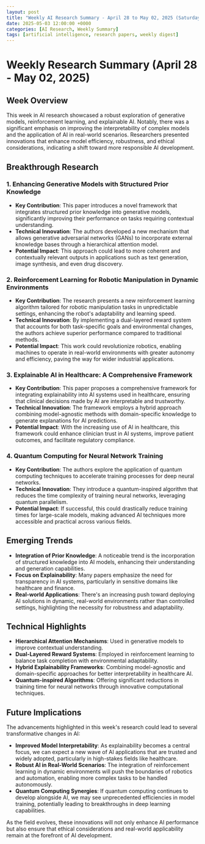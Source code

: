 ```yaml
---
layout: post
title: "Weekly AI Research Summary - April 28 to May 02, 2025 (Saturday)"
date: 2025-05-03 12:00:00 +0000
categories: [AI Research, Weekly Summary]
tags: [artificial intelligence, research papers, weekly digest]
---
```


# Weekly Research Summary (April 28 - May 02, 2025)

## Week Overview
This week in AI research showcased a robust exploration of generative models, reinforcement learning, and explainable AI. Notably, there was a significant emphasis on improving the interpretability of complex models and the application of AI in real-world scenarios. Researchers presented innovations that enhance model efficiency, robustness, and ethical considerations, indicating a shift toward more responsible AI development.

## Breakthrough Research

### 1. Enhancing Generative Models with Structured Prior Knowledge
- **Key Contribution**: This paper introduces a novel framework that integrates structured prior knowledge into generative models, significantly improving their performance on tasks requiring contextual understanding.
- **Technical Innovation**: The authors developed a new mechanism that allows generative adversarial networks (GANs) to incorporate external knowledge bases through a hierarchical attention model.
- **Potential Impact**: This approach could lead to more coherent and contextually relevant outputs in applications such as text generation, image synthesis, and even drug discovery.

### 2. Reinforcement Learning for Robotic Manipulation in Dynamic Environments
- **Key Contribution**: The research presents a new reinforcement learning algorithm tailored for robotic manipulation tasks in unpredictable settings, enhancing the robot's adaptability and learning speed.
- **Technical Innovation**: By implementing a dual-layered reward system that accounts for both task-specific goals and environmental changes, the authors achieve superior performance compared to traditional methods.
- **Potential Impact**: This work could revolutionize robotics, enabling machines to operate in real-world environments with greater autonomy and efficiency, paving the way for wider industrial applications.

### 3. Explainable AI in Healthcare: A Comprehensive Framework
- **Key Contribution**: This paper proposes a comprehensive framework for integrating explainability into AI systems used in healthcare, ensuring that clinical decisions made by AI are interpretable and trustworthy.
- **Technical Innovation**: The framework employs a hybrid approach combining model-agnostic methods with domain-specific knowledge to generate explanations for AI predictions.
- **Potential Impact**: With the increasing use of AI in healthcare, this framework could enhance clinician trust in AI systems, improve patient outcomes, and facilitate regulatory compliance.

### 4. Quantum Computing for Neural Network Training
- **Key Contribution**: The authors explore the application of quantum computing techniques to accelerate training processes for deep neural networks.
- **Technical Innovation**: They introduce a quantum-inspired algorithm that reduces the time complexity of training neural networks, leveraging quantum parallelism.
- **Potential Impact**: If successful, this could drastically reduce training times for large-scale models, making advanced AI techniques more accessible and practical across various fields.

## Emerging Trends
- **Integration of Prior Knowledge**: A noticeable trend is the incorporation of structured knowledge into AI models, enhancing their understanding and generation capabilities.
- **Focus on Explainability**: Many papers emphasize the need for transparency in AI systems, particularly in sensitive domains like healthcare and finance.
- **Real-world Applications**: There's an increasing push toward deploying AI solutions in dynamic, real-world environments rather than controlled settings, highlighting the necessity for robustness and adaptability.

## Technical Highlights
- **Hierarchical Attention Mechanisms**: Used in generative models to improve contextual understanding.
- **Dual-Layered Reward Systems**: Employed in reinforcement learning to balance task completion with environmental adaptability.
- **Hybrid Explainability Frameworks**: Combining model-agnostic and domain-specific approaches for better interpretability in healthcare AI.
- **Quantum-inspired Algorithms**: Offering significant reductions in training time for neural networks through innovative computational techniques.

## Future Implications
The advancements highlighted in this week's research could lead to several transformative changes in AI:

- **Improved Model Interpretability**: As explainability becomes a central focus, we can expect a new wave of AI applications that are trusted and widely adopted, particularly in high-stakes fields like healthcare.
- **Robust AI in Real-World Scenarios**: The integration of reinforcement learning in dynamic environments will push the boundaries of robotics and automation, enabling more complex tasks to be handled autonomously.
- **Quantum Computing Synergies**: If quantum computing continues to develop alongside AI, we may see unprecedented efficiencies in model training, potentially leading to breakthroughs in deep learning capabilities.

As the field evolves, these innovations will not only enhance AI performance but also ensure that ethical considerations and real-world applicability remain at the forefront of AI development.